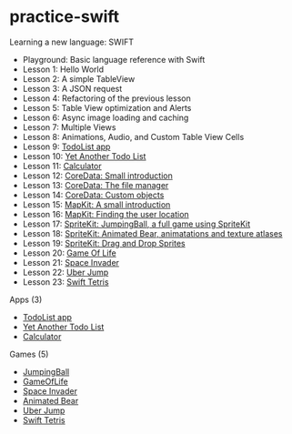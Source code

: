 practice-swift
==============

Learning a new language: SWIFT


- Playground: Basic language reference with Swift
- Lesson 1: Hello World
- Lesson 2: A simple TableView
- Lesson 3: A JSON request
- Lesson 4: Refactoring of the previous lesson
- Lesson 5: Table View optimization and Alerts
- Lesson 6: Async image loading and caching
- Lesson 7: Multiple Views
- Lesson 8: Animations, Audio, and Custom Table View Cells
- Lesson 9: [TodoList app](http://goo.gl/sQHnj6)
- Lesson 10: [Yet Another Todo List](http://goo.gl/FpcnA6)
- Lesson 11: [Calculator](http://goo.gl/NKAqLO)
- Lesson 12: [CoreData: Small introduction](http://goo.gl/VqRLkE)
- Lesson 13: [CoreData: The file manager](http://goo.gl/0FxURE)
- Lesson 14: [CoreData: Custom objects](http://goo.gl/hqqDle)
- Lesson 15: [MapKit: A small introduction](http://goo.gl/ZwhN6Z)
- Lesson 16: [MapKit: Finding the user location](http://goo.gl/rPg7tS)
- Lesson 17: [SpriteKit: JumpingBall, a full game using SpriteKit](http://goo.gl/0vgmcZ)
- Lesson 18: [SpriteKit: Animated Bear, animatations and texture atlases](http://goo.gl/emjPj7)
- Lesson 19: [SpriteKit: Drag and Drop Sprites](http://goo.gl/5RYJzh)
- Lesson 20: [Game Of Life](http://goo.gl/82urKd)
- Lesson 21: [Space Invader](http://goo.gl/q5Yb0s)
- Lesson 22: [Uber Jump](http://goo.gl/yQJqze)
- Lesson 23: [Swift Tetris](http://goo.gl/BBD36S)

Apps (3)

- [TodoList app](http://goo.gl/sQHnj6)
- [Yet Another Todo List](http://goo.gl/FpcnA6)
- [Calculator](http://goo.gl/NKAqLO)

Games (5)
- [JumpingBall](http://goo.gl/0vgmcZi)
- [GameOfLife](http://goo.gl/82urKd)
- [Space Invader](http://goo.gl/q5Yb0s)
- [Animated Bear](http://goo.gl/emjPj7)
- [Uber Jump](http://goo.gl/yQJqze)
- [Swift Tetris](http://goo.gl/BBD36S)
